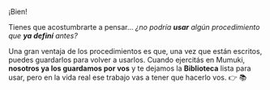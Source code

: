 ¡Bien!

Tienes que acostumbrarte a pensar... _¿no podría **usar** algún procedimiento que **ya definí** antes?_

Una gran ventaja de los procedimientos es que, una vez que están escritos, puedes guardarlos para volver a usarlos. Cuando ejercitás en Mumuki, **nosotros ya los guardamos por vos** y te dejamos la **Biblioteca** lista para usar, pero en la vida real ese trabajo vas a tener que hacerlo vos.  :point_right: :books: